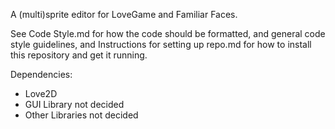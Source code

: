 A (multi)sprite editor for LoveGame and Familiar Faces.

See Code Style.md for how the code should be formatted, and general code style guidelines, and Instructions for setting up repo.md for how to install this repository and get it running.

Dependencies:
- Love2D
- GUI Library not decided
- Other Libraries not decided